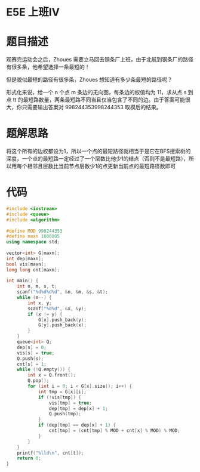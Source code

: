 # E5E 上班IV
# 题目描述
观赛完运动会之后，Zhoues 需要立马回去钢条厂上班，由于北航到钢条厂的路径有很多条，他希望选择一条最短的！

但是貌似最短的路径有很多条，Zhoues 想知道有多少条最短的路径呢？

形式化来说，给一个 n 个点 m 条边的无向图，每条边的权值均为 11，求从点 s 到点 tt 的最短路数量，两条最短路不同当且仅当包含了不同的边。由于答案可能很大，你只需要输出答案对 998244353998244353 取模后的结果。
# 题解思路
将这个所有的边权都设为1，所以一个点的最短路径就相当于是它在BFS搜索树的深度，一个点的最短路一定经过了一个层数比他少1的结点（否则不是最短路），所以用每个相邻且层数比当前节点层数少1的点更新当前点的最短路径数即可
# 代码
```c++
#include <iostream>  
#include <queue>  
#include <algorithm>  
  
#define MOD 998244353  
#define maxn 1000005  
using namespace std;  
  
vector<int> G[maxn];  
int dep[maxn];  
bool vis[maxn];  
long long cnt[maxn];  
  
int main() {  
    int n, m, s, t;  
    scanf("%d%d%d%d", &n, &m, &s, &t);  
    while (m--) {  
        int x, y;  
        scanf("%d%d", &x, &y);  
        if (x != y) {  
            G[x].push_back(y);  
            G[y].push_back(x);  
        }  
    }  
    queue<int> Q;  
    dep[s] = 0;  
    vis[s] = true;  
    Q.push(s);  
    cnt[s] = 1;  
    while (!Q.empty()) {  
        int x = Q.front();  
        Q.pop();  
        for (int i = 0; i < G[x].size(); i++) {  
            int tmp = G[x][i];  
            if (!vis[tmp]) {  
                vis[tmp] = true;  
                dep[tmp] = dep[x] + 1;  
                Q.push(tmp);  
            }  
            if (dep[tmp] == dep[x] + 1) {  
                cnt[tmp] = (cnt[tmp] % MOD + cnt[x] % MOD) % MOD;  
            }  
        }  
    }  
    printf("%lld\n", cnt[t]);  
    return 0;  
}

```